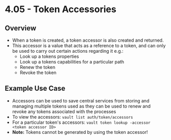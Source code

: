 # 4.05 - Token Accessories

## Overview

- When a token is created, a token accessor is also created and returned.
- This accessor is a value that acts as a reference to a token, and can only be used to carry out certain actions regarding it e.g.:
  - Look up a tokens properties
  - Look up a tokens capabilities for a particular path
  - Renew the token
  - Revoke the token

## Example Use Case

- Accessors can be used to save central services from storing and managing multiple tokens used as they can be used to renew and revoke any tokens associated with the processes
- To view the accessors: `vault list auth/token/accessors`
- For a particular token's accessors: `vault token lookup -accessor <token accessor ID>`
- **Note:** Tokens cannot be generated by using the token accessor!
